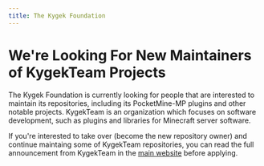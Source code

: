 ```yaml
---
title: The Kygek Foundation
---
```


# We're Looking For New Maintainers of KygekTeam Projects

The Kygek Foundation is currently looking for people that are interested to maintain its repositories, including its PocketMine-MP plugins and other notable projects. KygekTeam is an organization which focuses on software development, such as plugins and libraries for Minecraft server software.

If you're interested to take over (become the new repository owner) and continue maintaing some of KygekTeam repositories, you can read the full announcement from KygekTeam in the [main website](https://kygek.team/lookingfornewmaintainer) before applying.
